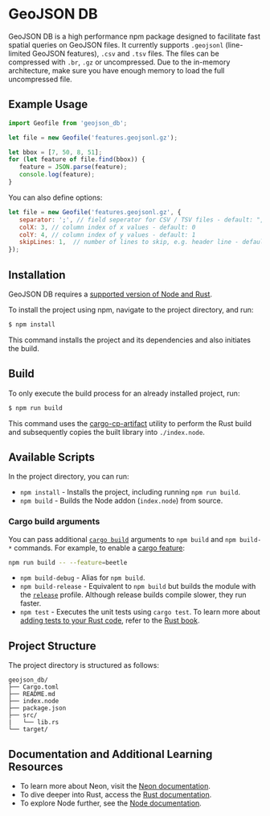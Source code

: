 # GeoJSON DB

GeoJSON DB is a high performance npm package designed to facilitate fast spatial queries on GeoJSON files.
It currently supports `.geojsonl` (line-limited GeoJSON features), `.csv` and `.tsv` files. The files can be compressed with `.br`, `.gz` or uncompressed.
Due to the in-memory architecture, make sure you have enough memory to load the full uncompressed file.

## Example Usage

```javascript
import Geofile from 'geojson_db';

let file = new Geofile('features.geojsonl.gz');

let bbox = [7, 50, 8, 51];
for (let feature of file.find(bbox)) {
   feature = JSON.parse(feature);
   console.log(feature);
}
```

You can also define options:

```javascript
let file = new Geofile('features.geojsonl.gz', {
   separator: ';', // field seperator for CSV / TSV files - default: "," / "\t"
   colX: 3, // column index of x values - default: 0
   colY: 4, // column index of y values - default: 1
   skipLines: 1,  // number of lines to skip, e.g. header line - default: 0
});
```

## Installation 

GeoJSON DB requires a [supported version of Node and Rust](https://github.com/neon-bindings/neon#platform-support).

To install the project using npm, navigate to the project directory, and run:

```sh
$ npm install
```
This command installs the project and its dependencies and also initiates the build.

## Build

To only execute the build process for an already installed project, run:

```sh
$ npm run build
```
This command uses the [cargo-cp-artifact](https://github.com/neon-bindings/cargo-cp-artifact) utility to perform the Rust build and subsequently copies the built library into `./index.node`.

## Available Scripts 

In the project directory, you can run:

* `npm install` - Installs the project, including running `npm run build`.
* `npm build` - Builds the Node addon (`index.node`) from source.

### Cargo build arguments

You can pass additional [`cargo build`](https://doc.rust-lang.org/cargo/commands/cargo-build.html) arguments to `npm build` and `npm build-*` commands. For example, to enable a [cargo feature](https://doc.rust-lang.org/cargo/reference/features.html):

```sh
npm run build -- --feature=beetle
```

* `npm build-debug` - Alias for `npm build`.
* `npm build-release` - Equivalent to `npm build` but builds the module with the [`release`](https://doc.rust-lang.org/cargo/reference/profiles.html#release) profile. Although release builds compile slower, they run faster.
* `npm test` - Executes the unit tests using `cargo test`. To learn more about [adding tests to your Rust code](https://doc.rust-lang.org/book/ch11-01-writing-tests.html), refer to the [Rust book](https://doc.rust-lang.org/book/).

## Project Structure

The project directory is structured as follows:

```
geojson_db/
├── Cargo.toml
├── README.md
├── index.node
├── package.json
├── src/
|   └── lib.rs
└── target/
```

## Documentation and Additional Learning Resources

* To learn more about Neon, visit the [Neon documentation](https://neon-bindings.com).
* To dive deeper into Rust, access the [Rust documentation](https://www.rust-lang.org).
* To explore Node further, see the [Node documentation](https://nodejs.org).